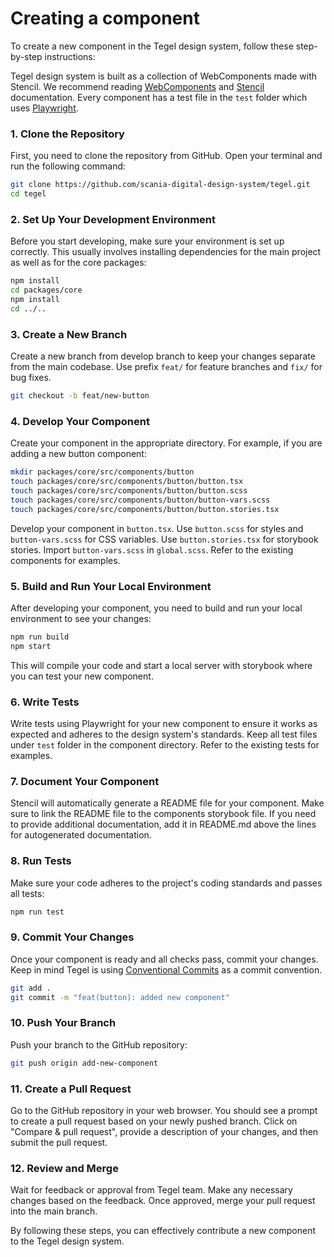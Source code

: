 # Creating a component

To create a new component in the Tegel design system, follow these step-by-step instructions:

Tegel design system is built as a collection of WebComponents made with Stencil.
We recommend reading [WebComponents](https://developer.mozilla.org/en-US/docs/Web/Web_Components) and [Stencil](https://stenciljs.com/docs/introduction) documentation.
Every component has a test file in the `test` folder which uses [Playwright](https://playwright.dev/docs/intro).

### 1. Clone the Repository
First, you need to clone the repository from GitHub. Open your terminal and run the following command:
```bash
git clone https://github.com/scania-digital-design-system/tegel.git
cd tegel
```

### 2. Set Up Your Development Environment
Before you start developing, make sure your environment is set up correctly. This usually involves installing dependencies for the main project as well as for the core packages:
```bash
npm install
cd packages/core
npm install
cd ../..
```

### 3. Create a New Branch
Create a new branch from develop branch to keep your changes separate from the main codebase.
Use prefix `feat/` for feature branches and `fix/` for bug fixes.
```bash
git checkout -b feat/new-button
```

### 4. Develop Your Component
Create your component in the appropriate directory. For example, if you are adding a new button component:
```bash
mkdir packages/core/src/components/button
touch packages/core/src/components/button/button.tsx
touch packages/core/src/components/button/button.scss
touch packages/core/src/components/button/button-vars.scss
touch packages/core/src/components/button/button.stories.tsx
```
Develop your component in `button.tsx`.
Use `button.scss` for styles and `button-vars.scss` for CSS variables.
Use `button.stories.tsx` for storybook stories.
Import `button-vars.scss` in `global.scss`.
Refer to the existing components for examples.

### 5. Build and Run Your Local Environment
After developing your component, you need to build and run your local environment to see your changes:
```bash
npm run build
npm start
```
This will compile your code and start a local server with storybook where you can test your new component.

### 6. Write Tests
Write tests using Playwright for your new component to ensure it works as expected and adheres to the design system's standards.
Keep all test files under `test` folder in the component directory. Refer to the existing tests for examples.

### 7. Document Your Component
Stencil will automatically generate a README file for your component. Make sure to link the README file to the components storybook file. If you need to provide additional documentation, add it in README.md above the lines for autogenerated documentation.

### 8. Run Tests
Make sure your code adheres to the project's coding standards and passes all tests:
```bash
npm run test
```

### 9. Commit Your Changes
Once your component is ready and all checks pass, commit your changes.
Keep in mind Tegel is using [Conventional Commits](https://www.conventionalcommits.org/en/v1.0.0/) as a commit convention.
```bash
git add .
git commit -m "feat(button): added new component"
```

### 10. Push Your Branch
Push your branch to the GitHub repository:
```bash
git push origin add-new-component
```

### 11. Create a Pull Request
Go to the GitHub repository in your web browser. You should see a prompt to create a pull request based on your newly pushed branch. Click on "Compare & pull request", provide a description of your changes, and then submit the pull request.

### 12. Review and Merge
Wait for feedback or approval from Tegel team. Make any necessary changes based on the feedback. Once approved, merge your pull request into the main branch.

By following these steps, you can effectively contribute a new component to the Tegel design system.

